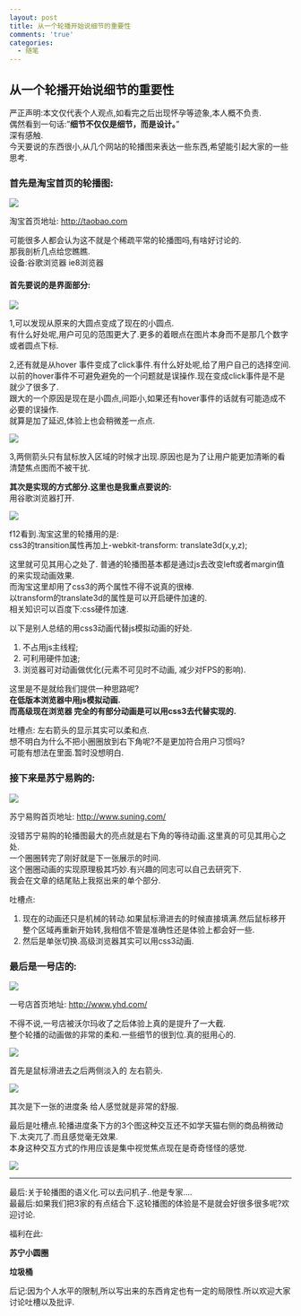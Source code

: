 ```yaml
---
layout: post
title: 从一个轮播开始说细节的重要性
comments: 'true'
categories:
  - 随笔
---
```

## 从一个轮播开始说细节的重要性

严正声明:本文仅代表个人观点,如看完之后出现怀孕等迹象,本人概不负责.   
偶然看到一句话:&#8221;**细节不仅仅是细节，而是设计。**&#8221;   
深有感触.   
今天要说的东西很小,从几个网站的轮播图来表达一些东西,希望能引起大家的一些思考. 

### 首先是淘宝首页的轮播图:   


![][1]

淘宝首页地址: http://taobao.com

可能很多人都会认为这不就是个稀疏平常的轮播图吗,有啥好讨论的.   
那我剖析几点给您瞧瞧.   
设备:谷歌浏览器 ie8浏览器 

#### 首先要说的是界面部分:

![][2]

1,可以发现从原来的大圆点变成了现在的小圆点.   
有什么好处呢,用户可见的范围更大了.更多的着眼点在图片本身而不是那几个数字或者圆点下标. 

2,还有就是从hover 事件变成了click事件.有什么好处呢,给了用户自己的选择空间.   
以前的hover事件不可避免避免的一个问题就是误操作.现在变成click事件是不是就少了很多了.   
跟大的一个原因是现在是小圆点,间距小,如果还有hover事件的话就有可能造成不必要的误操作.   
就算是加了延迟,体验上也会稍微差一点点. 

![][3]

3,两侧箭头只有鼠标放入区域的时候才出现.原因也是为了让用户能更加清晰的看清楚焦点图而不被干扰. 

**其次是实现的方式部分.这里也是我重点要说的:**   
用谷歌浏览器打开. 

![][4]

f12看到.淘宝这里的轮播用的是:   
css3的transition属性再加上-webkit-transform: translate3d(x,y,z); 

这里就可见其用心之处了. 普通的轮播图基本都是通过js去改变left或者margin值的来实现动画效果.   
而淘宝这里却用了css3的两个属性不得不说真的很棒.   
以transform的translate3d的属性是可以开启硬件加速的.   
相关知识可以百度下:css硬件加速.

以下是别人总结的用css3动画代替js模拟动画的好处. 

1.  不占用js主线程;
2.  可利用硬件加速;
3.  浏览器可对动画做优化(元素不可见时不动画, 减少对FPS的影响).

这里是不是就给我们提供一种思路呢?   
**在低版本浏览器中用js模拟动画.**   
**而高级现在浏览器 完全的有部分动画是可以用css3去代替实现的.** 

吐槽点: 左右箭头的显示其实可以柔和点.  
想不明白为什么不把小圈圈放到右下角呢?不是更加符合用户习惯吗?   
可能有想法在里面.暂时没想明白.

### 接下来是苏宁易购的:

![][5]

苏宁易购首页地址: http://www.suning.com/

没错苏宁易购的轮播图最大的亮点就是右下角的等待动画.这里真的可见其用心之处.   
一个圈圈转完了刚好就是下一张展示的时间.   
这个圈圈动画的实现原理极其巧妙.有兴趣的同志可以自己去研究下.   
我会在文章的结尾贴上我抠出来的单个部分. 

吐槽点: 

1.  现在的动画还只是机械的转动.如果鼠标滑进去的时候直接填满.然后鼠标移开整个区域再重新开始转,我相信不管是准确性还是体验上都会好一些.
2.  然后是单张切换.高级浏览器其实可以用css3动画.

### 最后是一号店的:

![][6]

一号店首页地址: http://www.yhd.com/

不得不说,一号店被沃尔玛收了之后体验上真的是提升了一大截.   
整个轮播的动画做的非常的柔和.一些细节的很到位.真的挺用心的. 

![][7]

首先是鼠标滑进去之后两侧淡入的 左右箭头.

![][8]

其次是下一张的进度条 给人感觉就是非常的舒服.

最后是吐槽点.轮播进度条下方的3个图这种交互还不如学天猫右侧的商品稍微动下.太突兀了.而且感觉毫无效果.   
本身这种交互方式的作用应该是集中视觉焦点现在是奇奇怪怪的感觉. 

![][9]

* * *

最后:关于轮播图的语义化.可以去问机子..他是专家&#8230;.   
最最后:如果我们把3家的有点结合下.这轮播图的体验是不是就会好很多很多呢?欢迎讨论. 

福利在此: 

**苏宁小圆圈**



**垃圾桶**



后记:因为个人水平的限制,所以写出来的东西肯定也有一定的局限性.所以欢迎大家讨论吐槽以及批评.

 [1]: http://huugle.duapp.com/meta/img/2014316/tb.jpg
 [2]: http://huugle.duapp.com/meta/img/2014316/tb2.jpg
 [3]: http://huugle.duapp.com/meta/img/2014316/tb3.jpg
 [4]: http://huugle.duapp.com/meta/img/2014316/tb4.jpg
 [5]: http://huugle.duapp.com/meta/img/2014316/sn.jpg
 [6]: http://huugle.duapp.com/meta/img/2014316/yhd.jpg
 [7]: http://huugle.duapp.com/meta/img/2014316/yhd.gif
 [8]: http://huugle.duapp.com/meta/img/2014316/yhd2.gif
 [9]: http://huugle.duapp.com/meta/img/2014316/tm.gif